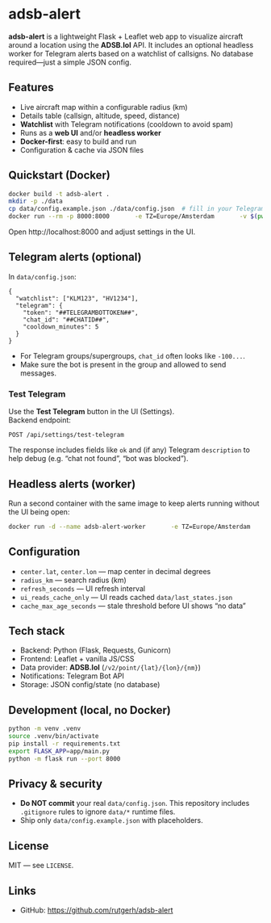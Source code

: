 # adsb-alert

**adsb-alert** is a lightweight Flask + Leaflet web app to visualize aircraft around a location using the **ADSB.lol** API. It includes an optional headless worker for Telegram alerts based on a watchlist of callsigns. No database required—just a simple JSON config.

## Features
- Live aircraft map within a configurable radius (km)
- Details table (callsign, altitude, speed, distance)
- **Watchlist** with Telegram notifications (cooldown to avoid spam)
- Runs as a **web UI** and/or **headless worker**
- **Docker-first**: easy to build and run
- Configuration & cache via JSON files

## Quickstart (Docker)
```bash
docker build -t adsb-alert .
mkdir -p ./data
cp data/config.example.json ./data/config.json  # fill in your Telegram chat_id + token
docker run --rm -p 8000:8000       -e TZ=Europe/Amsterdam       -v $(pwd)/data:/app/data:rw       adsb-alert
```

Open http://localhost:8000 and adjust settings in the UI.

## Telegram alerts (optional)
In `data/config.json`:
```jsonc
{
  "watchlist": ["KLM123", "HV1234"],
  "telegram": {
    "token": "##TELEGRAMBOTTOKEN##",
    "chat_id": "##CHATID##",
    "cooldown_minutes": 5
  }
}
```

- For Telegram groups/supergroups, `chat_id` often looks like `-100...`.
- Make sure the bot is present in the group and allowed to send messages.

### Test Telegram
Use the **Test Telegram** button in the UI (Settings).  
Backend endpoint:
```
POST /api/settings/test-telegram
```
The response includes fields like `ok` and (if any) Telegram `description` to help debug (e.g. “chat not found”, “bot was blocked”).

## Headless alerts (worker)
Run a second container with the same image to keep alerts running without the UI being open:
```bash
docker run -d --name adsb-alert-worker       -e TZ=Europe/Amsterdam       -v $(pwd)/data:/app/data:rw       adsb-alert python -m app.worker
```

## Configuration
- `center.lat`, `center.lon` — map center in decimal degrees
- `radius_km` — search radius (km)
- `refresh_seconds` — UI refresh interval
- `ui_reads_cache_only` — UI reads cached `data/last_states.json`
- `cache_max_age_seconds` — stale threshold before UI shows “no data”

## Tech stack
- Backend: Python (Flask, Requests, Gunicorn)
- Frontend: Leaflet + vanilla JS/CSS
- Data provider: **ADSB.lol** (`/v2/point/{lat}/{lon}/{nm}`)
- Notifications: Telegram Bot API
- Storage: JSON config/state (no database)

## Development (local, no Docker)
```bash
python -m venv .venv
source .venv/bin/activate
pip install -r requirements.txt
export FLASK_APP=app/main.py
python -m flask run --port 8000
```

## Privacy & security
- **Do NOT commit** your real `data/config.json`. This repository includes `.gitignore` rules to ignore `data/*` runtime files.
- Ship only `data/config.example.json` with placeholders.

## License
MIT — see `LICENSE`.

## Links
- GitHub: https://github.com/rutgerh/adsb-alert

